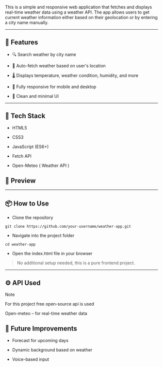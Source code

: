 This is a simple and responsive web application that fetches and displays real-time weather data using a weather API. The app allows users to get current weather information either based on their geolocation or by entering a city name manually.

---

## 🔗 Features
- 🔍 Search weather by city name

- 📍 Auto-fetch weather based on user's location

- 🌡 Displays temperature, weather condition, humidity, and more

- 📱 Fully responsive for mobile and desktop

- 🌙 Clean and minimal UI

---

## 🚀 Tech Stack
- HTML5

- CSS3

- JavaScript (ES6+)

- Fetch API

- Open-Meteo ( Weather API )


## 📸 Preview
---

## 📦 How to Use
- Clone the repository
```
git clone https://github.com/your-username/weather-app.git
```

- Navigate into the project folder
```
cd weather-app
```

- Open the index.html file in your browser


>No additional setup needed, this is a pure frontend project.

---

## ⚙️ API Used
> [!NOTE]
> For this project free open-source api is used

Open-meteo – for real-time weather data

## 📌 Future Improvements
 - Forecast for upcoming days

 - Dynamic background based on weather

 - Voice-based input
